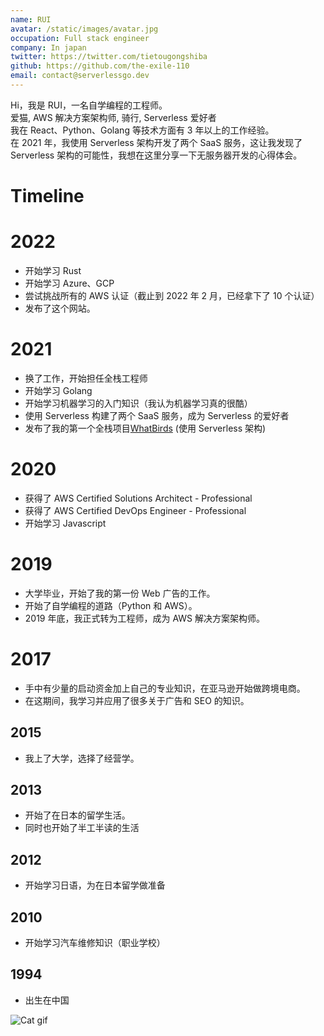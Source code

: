 ```yaml
---
name: RUI
avatar: /static/images/avatar.jpg
occupation: Full stack engineer
company: In japan
twitter: https://twitter.com/tietougongshiba
github: https://github.com/the-exile-110
email: contact@serverlessgo.dev
---
```


Hi，我是 RUI，一名自学编程的工程师。\
爱猫, AWS 解决方案架构师, 骑行, Serverless 爱好者 \
我在 React、Python、Golang 等技术方面有 3 年以上的工作经验。\
在 2021 年，我使用 Serverless 架构开发了两个 SaaS 服务，这让我发现了 Serverless 架构的可能性，我想在这里分享一下无服务器开发的心得体会。

# Timeline

# 2022

- 开始学习 Rust
- 开始学习 Azure、GCP
- 尝试挑战所有的 AWS 认证（截止到 2022 年 2 月，已经拿下了 10 个认证）
- 发布了这个网站。

# 2021

- 换了工作，开始担任全栈工程师
- 开始学习 Golang
- 开始学习机器学习的入门知识（我认为机器学习真的很酷）
- 使用 Serverless 构建了两个 SaaS 服务，成为 Serverless 的爱好者
- 发布了我的第一个全栈项目[WhatBirds](https://www.whatbirds.com/) (使用 Serverless 架构)

# 2020

- 获得了 AWS Certified Solutions Architect - Professional
- 获得了 AWS Certified DevOps Engineer - Professional
- 开始学习 Javascript

# 2019

- 大学毕业，开始了我的第一份 Web 广告的工作。
- 开始了自学编程的道路（Python 和 AWS）。
- 2019 年底，我正式转为工程师，成为 AWS 解决方案架构师。

# 2017

- 手中有少量的启动资金加上自己的专业知识，在亚马逊开始做跨境电商。
- 在这期间，我学习并应用了很多关于广告和 SEO 的知识。

## 2015

- 我上了大学，选择了经营学。

## 2013

- 开始了在日本的留学生活。
- 同时也开始了半工半读的生活

## 2012

- 开始学习日语，为在日本留学做准备

## 2010

- 开始学习汽车维修知识（职业学校）

## 1994

- 出生在中国

![Cat gif](/static/images/cat_gif.gif 'Cat gif')
